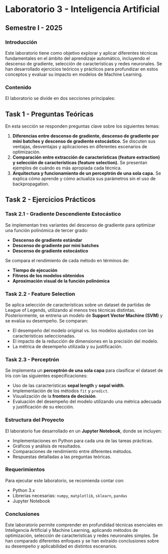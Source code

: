 # Laboratorio 3 - Inteligencia Artificial

## Semestre I - 2025

### Introducción
Este laboratorio tiene como objetivo explorar y aplicar diferentes técnicas fundamentales en el ámbito del aprendizaje automático, incluyendo el descenso de gradiente, selección de características y redes neuronales. Se han desarrollado ejercicios teóricos y prácticos para profundizar en estos conceptos y evaluar su impacto en modelos de Machine Learning.

### Contenido
El laboratorio se divide en dos secciones principales:

## **Task 1 - Preguntas Teóricas**
En esta sección se responden preguntas clave sobre los siguientes temas:
1. **Diferencias entre descenso de gradiente, descenso de gradiente por mini batches y descenso de gradiente estocástico.** Se discuten sus ventajas, desventajas y aplicaciones en diferentes escenarios de optimización.
2. **Comparación entre extracción de características (feature extraction) y selección de características (feature selection).** Se presentan ejemplos de cuándo es más apropiada cada técnica.
3. **Arquitectura y funcionamiento de un perceptrón de una sola capa.** Se explica cómo aprende y cómo actualiza sus parámetros sin el uso de backpropagation.

## **Task 2 - Ejercicios Prácticos**
### **Task 2.1 - Gradiente Descendiente Estocástico**
Se implementan tres variantes del descenso de gradiente para optimizar una función polinómica de tercer grado:
- **Descenso de gradiente estándar**
- **Descenso de gradiente por mini batches**
- **Descenso de gradiente estocástico**

Se compara el rendimiento de cada método en términos de:
- **Tiempo de ejecución**
- **Fitness de los modelos obtenidos**
- **Aproximación visual de la función polinómica**

### **Task 2.2 - Feature Selection**
Se aplica selección de características sobre un dataset de partidas de League of Legends, utilizando al menos tres técnicas distintas. Posteriormente, se entrena un modelo de **Support Vector Machine (SVM)** y se evalúa su desempeño. Se comparan:
- El desempeño del modelo original vs. los modelos ajustados con las características seleccionadas.
- El impacto de la reducción de dimensiones en la precisión del modelo.
- La métrica de desempeño utilizada y su justificación.

### **Task 2.3 - Perceptrón**
Se implementa un **perceptrón de una sola capa** para clasificar el dataset de Iris con las siguientes especificaciones:
- Uso de las características **sepal length** y **sepal width**.
- Implementación de los métodos `fit` y `predict`.
- Visualización de la **frontera de decisión**.
- Evaluación del desempeño del modelo utilizando una métrica adecuada y justificación de su elección.

### **Estructura del Proyecto**
El laboratorio fue desarrollado en un **Jupyter Notebook**, donde se incluyen:
- Implementaciones en Python para cada una de las tareas prácticas.
- Gráficos y análisis de resultados.
- Comparaciones de rendimiento entre diferentes métodos.
- Respuestas detalladas a las preguntas teóricas.

### **Requerimientos**
Para ejecutar este laboratorio, se recomienda contar con:
- Python 3.x
- Librerías necesarias: `numpy`, `matplotlib`, `sklearn`, `pandas`
- Jupyter Notebook

### **Conclusiones**
Este laboratorio permite comprender en profundidad técnicas esenciales en Inteligencia Artificial y Machine Learning, aplicando métodos de optimización, selección de características y redes neuronales simples. Se han comparado diferentes enfoques y se han extraído conclusiones sobre su desempeño y aplicabilidad en distintos escenarios.

